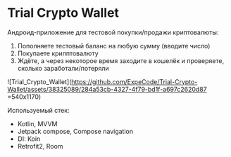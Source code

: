 # Trial Crypto Wallet

Андроид-приложение для тестовой покупки/продажи криптовалюты:
1. Пополняете тестовый баланс на любую сумму (вводите число)
2. Покупаете крипптовалюту
3. Ждёте, а через некоторое время заходите в кошелёк и проверяете, сколько заработали/потеряли

![Trial_Crypto_Wallet](https://github.com/ExpeCode/Trial-Crypto-Wallet/assets/38325089/284a53cb-4327-4f79-bd1f-a697c2620d87 =540х1170)

Используемый стек:
- Kotlin, MVVM
- Jetpack compose, Compose navigation
- DI: Koin
- Retrofit2, Room
